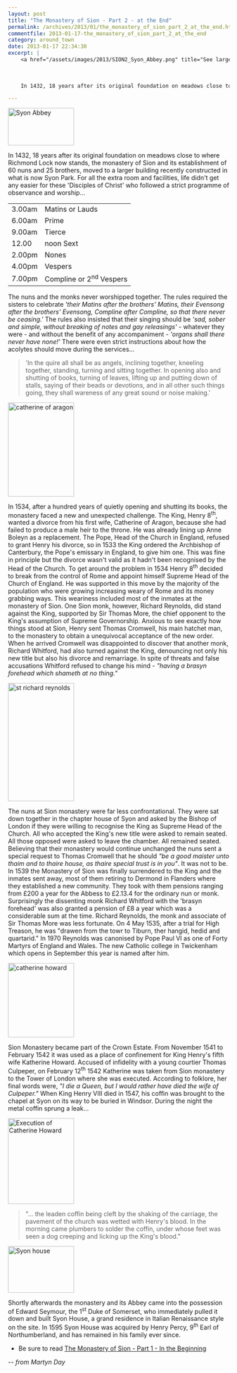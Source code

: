 ```yaml
---
layout: post
title: "The Monastery of Sion - Part 2 - at the End"
permalink: /archives/2013/01/the_monastery_of_sion_part_2_at_the_end.html
commentfile: 2013-01-17-the_monastery_of_sion_part_2_at_the_end
category: around_town
date: 2013-01-17 22:34:30
excerpt: |
    <a href="/assets/images/2013/SION2_Syon_Abbey.png" title="See larger version of - Syon Abbey"><img src="/assets/images/2013/SION2_Syon_Abbey_thumb.png" width="150" height="85" alt="Syon Abbey" class="photo right" /></a>
    
    
    
    In 1432, 18 years after its original foundation on meadows close to where Richmond Lock now stands, the monastery of Sion and its establishment of 60 nuns and 25 brothers, moved to a larger building recently constructed in what is now Syon Park. For all the extra room and facilities, life didn't get any easier for these 'Disciples of Christ' who followed a strict programme of observance and worship...

---
```


<a href="/assets/images/2013/SION2_Syon_Abbey.png" title="See larger version of - Syon Abbey"><img src="/assets/images/2013/SION2_Syon_Abbey_thumb.png" width="150" height="85" alt="Syon Abbey" class="photo right" /></a>

In 1432, 18 years after its original foundation on meadows close to where Richmond Lock now stands, the monastery of Sion and its establishment of 60 nuns and 25 brothers, moved to a larger building recently constructed in what is now Syon Park. For all the extra room and facilities, life didn't get any easier for these 'Disciples of Christ' who followed a strict programme of observance and worship...

|        |                                    |
|--------|------------------------------------|
| 3.00am | Matins or Lauds                    |
| 6.00am | Prime                              |
| 9.00am | Tierce                             |
| 12.00  | noon Sext                          |
| 2.00pm | Nones                              |
| 4.00pm | Vespers                            |
| 7.00pm | Compline or 2<sup>nd</sup> Vespers |

The nuns and the monks never worshipped together. The rules required the sisters to celebrate <em>'their Matins after the brothers' Matins, their Evensong after the brothers' Evensong, Compline after Compline, so that there never be ceasing.'</em> The rules also insisted that their singing should be <em>'sad, sober and simple, without breaking of notes and gay releasings'</em> - whatever they were - and without the benefit of any accompaniment - <em>'organs shall there never have none!'</em> There were even strict instructions about how the acolytes should move during the services...

> 'In the quire all shall be as angels, inclining together, kneeling together, standing, turning and sitting together. In opening also and shutting of books, turning of leaves, lifting up and putting down of stalls, saying of their beads or devotions, and in all other such things going, they shall wareness of any great sound or noise making.'

<a href="/assets/images/2013/SION2_catherine_of_aragon.jpg" title="See larger version of - catherine of aragon"><img src="/assets/images/2013/SION2_catherine_of_aragon_thumb.jpg" width="150" height="214" alt="catherine of aragon" class="photo right" /></a>

In 1534, after a hundred years of quietly opening and shutting its books, the monastery faced a new and unexpected challenge. The King, Henry 8<sup>th</sup>, wanted a divorce from his first wife, Catherine of Aragon, because she had failed to produce a male heir to the throne. He was already lining up Anne Boleyn as a replacement. The Pope, Head of the Church in England, refused to grant Henry his divorce, so in 1533 the King ordered the Archbishop of Canterbury, the Pope's emissary in England, to give him one. This was fine in principle but the divorce wasn't valid as it hadn't been recognised by the Head of the Church. To get around the problem in 1534 Henry 8<sup>th</sup> decided to break from the control of Rome and appoint himself Supreme Head of the Church of England. He was supported in this move by the majority of the population who were growing increasing weary of Rome and its money grabbing ways. This weariness included most of the inmates at the monastery of Sion. One Sion monk, however, Richard Reynolds, did stand against the King, supported by Sir Thomas More, the chief opponent to the King's assumption of Supreme Governorship. Anxious to see exactly how things stood at Sion, Henry sent Thomas Cromwell, his main hatchet man, to the monastery to obtain a unequivocal acceptance of the new order. When he arrived Cromwell was disappointed to discover that another monk, Richard Whitford, had also turned against the King, denouncing not only his new title but also his divorce and remarriage. In spite of threats and false accusations Whitford refused to change his mind - <em>"having a brasyn forehead which shameth at no thing."</em>

<a href="/assets/images/2013/SION2_st-richard-reynolds.jpg" title="See larger version of - st richard reynolds"><img src="/assets/images/2013/SION2_st-richard-reynolds_thumb.jpg" width="150" height="269" alt="st richard reynolds" class="photo right" /></a>

The nuns at Sion monastery were far less confrontational. They were sat down together in the chapter house of Syon and asked by the Bishop of London if they were willing to recognise the King as Supreme Head of the Church. All who accepted the King's new title were asked to remain seated. All those opposed were asked to leave the chamber. All remained seated. Believing that their monastery would continue unchanged the nuns sent a special request to Thomas Cromwell that he should <em>"be a good maister unto thaim and to thaire house, as thaire special trust is in you"</em>. It was not to be. In 1539 the Monastery of Sion was finally surrendered to the King and the inmates sent away, most of them retiring to Dermond in Flanders where they established a new community. They took with them pensions ranging from £200 a year for the Abbess to £2.13.4 for the ordinary nun or monk. Surprisingly the dissenting monk Richard Whitford with the 'brasyn forehead' was also granted a pension of £8 a year which was a considerable sum at the time. Richard Reynolds, the monk and associate of Sir Thomas More was less fortunate. On 4 May 1535, after a trial for High Treason, he was "drawen from the towr to Tiburn, ther hangid, hedid and quartarid." In 1970 Reynolds was canonised by Pope Paul VI as one of Forty Martyrs of England and Wales. The new Catholic college in Twickenham which opens in September this year is named after him.

<a href="/assets/images/2013/SION2_catherine_howard.jpg" title="See larger version of - catherine howard"><img src="/assets/images/2013/SION2_catherine_howard_thumb.jpg" width="150" height="169" alt="catherine howard" class="photo right" /></a>

Sion Monastery became part of the Crown Estate. From November 1541 to February 1542 it was used as a place of confinement for King Henry's fifth wife Katherine Howard. Accused of infidelity with a young courtier Thomas Culpeper, on February 12<sup>th</sup> 1542 Katherine was taken from Sion monastery to the Tower of London where she was executed. According to folklore, her final words were, <em>"I die a Queen, but I would rather have died the wife of Culpeper."</em> When King Henry VIII died in 1547, his coffin was brought to the chapel at Syon on its way to be buried in Windsor. During the night the metal coffin sprung a leak...

<a href="/assets/images/2013/SION2_Execution_of_Catherine_Howard.jpg" title="See larger version of - Execution of Catherine Howard"><img src="/assets/images/2013/SION2_Execution_of_Catherine_Howard_thumb.jpg" width="150" height="195" alt="Execution of Catherine Howard" class="photo right" /></a>

> "... the leaden coffin being cleft by the shaking of the carriage, the pavement of the church was wetted with Henry's blood. In the morning came plumbers to solder the coffin, under whose feet was seen a dog creeping and licking up the King's blood."

<a href="/assets/images/2013/SION2_syon_house.jpg" title="See larger version of - Syon house"><img src="/assets/images/2013/SION2_syon_house_thumb.jpg" width="150" height="106" alt="Syon house" class="photo right" /></a>

Shortly afterwards the monastery and its Abbey came into the possession of Edward Seymour, the 1<sup>st</sup> Duke of Somerset, who immediately pulled it down and built Syon House, a grand residence in Italian Renaissance style on the site. In 1595 Syon House was acquired by Henry Percy, 9<sup>th</sup> Earl of Northumberland, and has remained in his family ever since.

-   Be sure to read [The Monastery of Sion - Part 1 - In the Beginning](https://stmargarets.london/archives/2013/01/the_monastery_of_sion_part_1_in_the_beginning.html)

<cite>-- from Martyn Day</cite>
